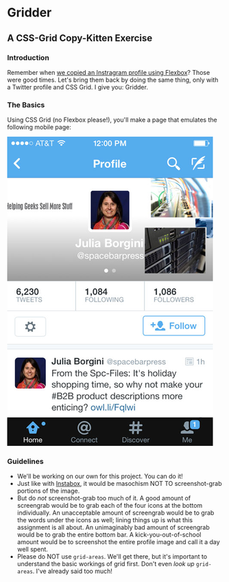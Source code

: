 # Gridder
## A CSS-Grid Copy-Kitten Exercise


### Introduction

Remember when [we copied an Instragram profile using Flexbox][instabox]? Those were good times. Let's bring them back by doing the same thing, only with a Twitter profile and CSS Grid. I give you: Gridder.


### The Basics

Using CSS Grid (no Flexbox please!), you'll make a page that emulates the following mobile page:

![mobile site twitter profile](./twitter-profile-header-mobile.jpg)


### Guidelines

* We'll be working on our own for this project. You can do it!
* Just like with [Instabox][instabox], it would be masochism NOT TO screenshot-grab portions of the image.
* But do _not_ screenshot-grab too much of it. A good amount of screengrab would be to grab each of the four icons at the bottom individually. An unacceptable amount of screengrab would be to grab the words under the icons as well; lining things up is what this assignment is all about.
    An unimaginably bad amount of screengrab would be to grab the entire bottom bar.
    A kick-you-out-of-school amount would be to screenshot the entire profile image and call it a day well spent.
* Please do NOT use `grid-areas`. We'll get there, but it's important to understand the basic workings of grid first. Don't even _look up_ `grid-areas`. I've already said too much!


[instabox]: https://github.com/abbreviatedman/instabox

